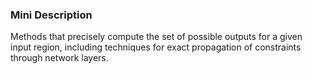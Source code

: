 ### Mini Description

Methods that precisely compute the set of possible outputs for a given input region, including techniques for exact propagation of constraints through network layers.
